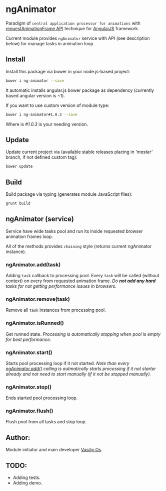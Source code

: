 # ngAnimator

Paradigm of `central application processor for animations` with [requestAnimationFrame API](https://developer.mozilla.org/ru/docs/DOM/window.requestAnimationFrame) technique for [AngularJS](https://angularjs.org/) framework.

Current module provides `ngAnimator` service with API (see description below) for manage tasks in animation loop.

## Install

Install this package via bower in your node.js-based project:
```bash
bower i ng-animator --save
```
It automatic installs angular.js bower package as dependency (currently based angular version is _~1_).

If you want to use custom version of module type:
```bash
bower i ng-animator#1.0.3 --save
```
Where is _#1.0.3_ is your needing version.

## Update

Update current project via (available stable releases placing in _'master'_ branch, if not defined custom tag):
```bash
bower update
```

## Build

Build package via typing (generates module JavaScript files):
```bash
grunt build
```

## ngAnimator (service)
Service have wide tasks pool and run its inside requested browser animation frames loop.

All of the methods provides `chaining` style (returns current ngAnimator instance).

### ngAnimator.add(task)
Adding `task` callback to processing pool. Every `task` will be called (without context) on every from requested animation frame. *Do __not add any hard__ tasks for not getting performance issues in browsers.*

### ngAnimator.remove(task)
Remove all `task` instances from processing pool.

### ngAnimator.isRunned()
Get runned state. *Processing is automatically stopping when pool is empty for best performance.*

### ngAnimator.start()
Starts pool processing loop if it not started. *Note than every [ngAnimator.add()](#user-content-ngscorechargeranimatoraddtask) calling is autmatically starts processing if it not starter already and not need to start manually (if it not be stopped manually).*

### ngAnimator.stop()
Ends started pool processing loop.

### ngAnimator.flush()
Flush pool from all tasks and stop loop.

## Author:
Module initiator and main developer [Vasiliy Os](http://vasiliy0s.com/).

## TODO:
- Adding tests.
- Adding demo.
